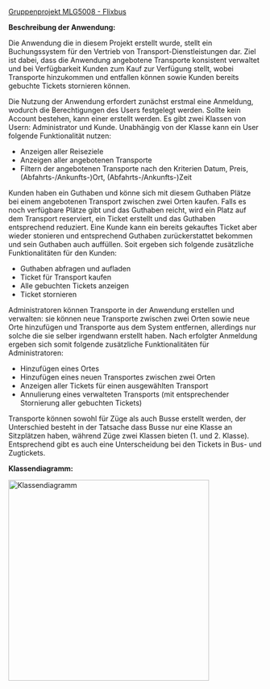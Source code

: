 <ins>Gruppenprojekt MLG5008 - Flixbus</ins>

**Beschreibung der Anwendung:**

Die Anwendung die in diesem Projekt erstellt wurde, stellt ein Buchungssystem für den Vertrieb von Transport-Dienstleistungen dar. Ziel ist dabei, dass die Anwendung angebotene Transporte konsistent verwaltet und bei Verfügbarkeit Kunden zum Kauf zur Verfügung stellt, wobei Transporte hinzukommen und entfallen können sowie Kunden bereits gebuchte Tickets stornieren können.

Die Nutzung der Anwendung erfordert zunächst erstmal eine Anmeldung, wodurch die Berechtigungen des Users festgelegt werden. Sollte kein Account bestehen, kann einer erstellt werden. Es gibt zwei Klassen von Usern: Administrator und Kunde. Unabhängig von der Klasse kann ein User folgende Funktionalität nutzen:

- Anzeigen aller Reiseziele
- Anzeigen aller angebotenen Transporte
- Filtern der angebotenen Transporte nach den Kriterien Datum, Preis, (Abfahrts-/Ankunfts-)Ort, (Abfahrts-/Ankunfts-)Zeit

Kunden haben ein Guthaben und könne sich mit diesem Guthaben Plätze bei einem angebotenen Transport zwischen zwei Orten kaufen. Falls es noch verfügbare Plätze gibt und das Guthaben reicht, wird ein Platz auf dem Transport reserviert, ein Ticket erstellt und das Guthaben entsprechend reduziert. Eine Kunde kann ein bereits gekauftes Ticket aber wieder stonieren und entsprechend Guthaben zurückerstattet bekommen und sein Guthaben auch auffüllen. Soit ergeben sich folgende zusätzliche Funktionalitäten für den Kunden:

- Guthaben abfragen und aufladen
- Ticket für Transport kaufen
- Alle gebuchten Tickets anzeigen
- Ticket stornieren

Administratoren können Transporte in der Anwendung erstellen und verwalten: sie können neue Transporte zwischen zwei Orten sowie neue Orte hinzufügen und Transporte aus dem System entfernen, allerdings nur solche die sie selber irgendwann erstellt haben.  Nach erfolgter Anmeldung ergeben sich somit folgende zusätzliche Funktionalitäten für Administratoren:

- Hinzufügen eines Ortes
- Hinzufügen eines neuen Transportes zwischen zwei Orten
- Anzeigen aller Tickets für einen ausgewählten Transport
- Annulierung eines verwalteten Transports (mit entsprechender Stornierung aller gebuchten Tickets)

Transporte können sowohl für Züge als auch Busse erstellt werden, der Unterschied besteht in der Tatsache dass Busse nur eine Klasse an Sitzplätzen haben, während Züge zwei Klassen bieten (1. und 2. Klasse). Entsprechend gibt es auch eine Unterscheidung bei den Tickets in Bus- und Zugtickets.

**Klassendiagramm:**

<img width="398" alt="Klassendiagramm" src="https://github.com/user-attachments/assets/cb157566-7451-47bd-be29-208d2e63d149">

